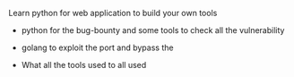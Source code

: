 Learn python for web application to build your own tools
* python for the bug-bounty and some tools to check all the vulnerability
* golang to exploit the port and bypass the 

* What all the tools used to all used
